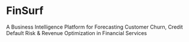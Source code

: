 # FinSurf
A Business Intelligence Platform for Forecasting Customer Churn, Credit Default Risk &amp; Revenue Optimization in Financial Services
